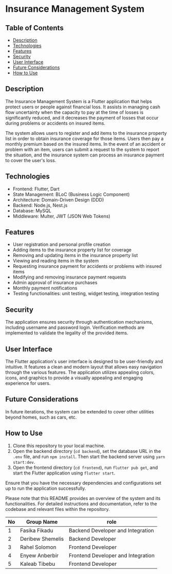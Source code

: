 # Insurance Management System

## Table of Contents

- [Description](#description)
- [Technologies](#technologies)
- [Features](#features)
- [Security](#security)
- [User Interface](#user-interface)
- [Future Considerations](#future-considerations)
- [How to Use](#how-to-use)

## Description

The Insurance Management System is a Flutter application that helps protect users or people against financial loss. It assists in managing cash flow uncertainty when the capacity to pay at the time of losses is significantly reduced, and it decreases the payment of losses that occur during problems or accidents on insured items.

The system allows users to register and add items to the insurance property list in order to obtain insurance coverage for those items. Users then pay a monthly premium based on the insured items. In the event of an accident or problem with an item, users can submit a request to the system to report the situation, and the insurance system can process an insurance payment to cover the user's loss.

## Technologies

- Frontend: Flutter, Dart
- State Management: BLoC (Business Logic Component)
- Architecture: Domain-Driven Design (DDD)
- Backend: Node.js, Nest.js
- Database: MySQL
- Middleware: Multer, JWT (JSON Web Tokens)

## Features

- User registration and personal profile creation
- Adding items to the insurance property list for coverage
- Removing and updating items in the insurance property list
- Viewing and reading items in the system
- Requesting insurance payment for accidents or problems with insured items
- Modifying and removing insurance payment requests
- Admin approval of insurance purchases
- Monthly payment notifications
- Testing functionalities: unit testing, widget testing, integration testing

## Security

The application ensures security through authentication mechanisms, including username and password login. Verification methods are implemented to validate the legality of the provided items.

## User Interface

The Flutter application's user interface is designed to be user-friendly and intuitive. It features a clean and modern layout that allows easy navigation through the various features. The application utilizes appealing colors, icons, and graphics to provide a visually appealing and engaging experience for users.

## Future Considerations

In future iterations, the system can be extended to cover other utilities beyond homes, such as cars, etc.

## How to Use

1. Clone this repository to your local machine.
1. Open the backend directory (`cd backend`), set the database URL in the `.env` file, and run `npm install`. Then start the backend server using `yarn start:dev`.
1. Open the frontend directory (`cd frontend`), run `flutter pub get`, and start the Flutter application using `flutter start`.

Ensure that you have the necessary dependencies and configurations set up to run the application successfully.

Please note that this README provides an overview of the system and its functionalities. For detailed instructions and documentation, refer to the codebase and relevant files within the repository.

| No |   Group Name     |     role                          |
| -- | ---------------- | --------------------------------- |
| 1  |  Fasika Fikadu   | Backend Developer and Integration | 
| 2  | Deribew Shemelis | Backend Developer                 |
| 3  |  Rahel Solomon   | Frontend Developer                | 
| 4  |  Enyew Anberbir  | Frontend Developer and Integration|
| 5  |  Kaleab Tibebu   | Frontend Developer                |

